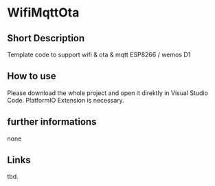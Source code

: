 # WifiMqttOta
## Short Description
Template code to support wifi &amp; ota &amp; mqtt ESP8266 / wemos D1

## How to use
Please download the whole project and open it direktly in Visual Studio Code. 
PlatformIO Extension is necessary.

## further informations
none

## Links
tbd.
